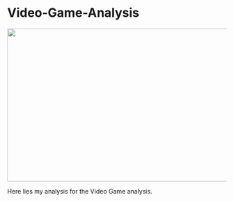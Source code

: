 # Video-Game-Analysis

<img src = "https://media.giphy.com/media/26FeTGUH2FJMwea6k/giphy.gif" width = "900" height = "350"/>

Here lies my analysis for the Video Game analysis. 
